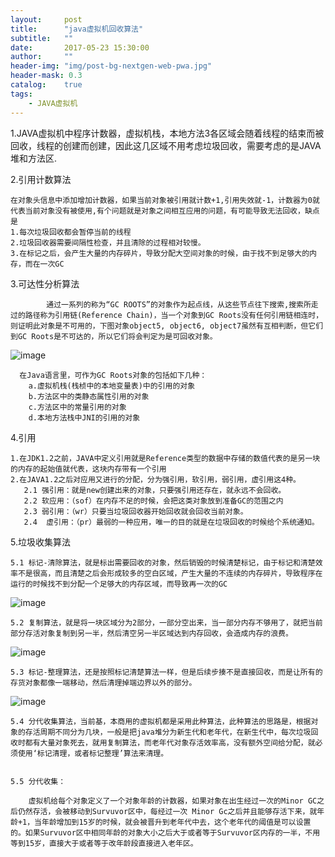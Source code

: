 ```yaml
---
layout:     post
title:      "java虚拟机回收算法"
subtitle:   ""
date:       2017-05-23 15:30:00
author:     ""
header-img: "img/post-bg-nextgen-web-pwa.jpg"
header-mask: 0.3
catalog:    true
tags:
    - JAVA虚拟机
---
```

1.JAVA虚拟机中程序计数器，虚拟机栈，本地方法3各区域会随着线程的结束而被回收，线程的创建而创建，因此这几区域不用考虑垃圾回收，需要考虑的是JAVA堆和方法区.

2.引用计数算法

    在对象头信息中添加增加计数器，如果当前对象被引用就计数+1,引用失效就-1，计数器为0就代表当前对象没有被使用,有个问题就是对象之间相互应用的问题，有可能导致无法回收，缺点是
    1.每次垃圾回收都会暂停当前的线程
    2.垃圾回收器需要间隔性检查，并且清除的过程相对较慢。
    3.在标记之后，会产生大量的内存碎片，导致分配大空间对象的时候，由于找不到足够大的内存，而在一次GC


3.可达性分析算法

            通过一系列的称为“GC ROOTS”的对象作为起点线，从这些节点往下搜索,搜索所走过的路径称为引用链(Reference Chain)，当一个对象到GC Roots没有任何引用链相连时，则证明此对象是不可用的，下图对象object5, object6, object7虽然有互相判断，但它们到GC Roots是不可达的，所以它们将会判定为是可回收对象。


![image](http://wx2.sinaimg.cn/large/9f723435ly1ffm5rohlktj20lh0c6n1j.jpg)



      在Java语言里，可作为GC Roots对象的包括如下几种：
        a.虚拟机栈(栈桢中的本地变量表)中的引用的对象
        b.方法区中的类静态属性引用的对象
        c.方法区中的常量引用的对象
        d.本地方法栈中JNI的引用的对象



4.引用

    1.在JDK1.2之前，JAVA中定义引用就是Reference类型的数据中存储的数值代表的是另一块的内存的起始值就代表，这块内存带有一个引用
    2.在JAVA1.2之后对应用又进行的分配，分为强引用，软引用，弱引用，虚引用这4种。
       2.1 强引用：就是new创建出来的对象，只要强引用还存在，就永远不会回收。
       2.2 软应用：（sof）在内存不足的时候，会把这类对象放到准备GC的范围之内
       2.3 弱引用：（wr）只要当垃圾回收器开始回收就会回收当前对象。
       2.4  虚引用：（pr）最弱的一种应用，唯一的目的就是在垃圾回收的时候给个系统通知。


5.垃圾收集算法

    5.1 标记-清除算法，就是标出需要回收的对象，然后销毁的时候清楚标记，由于标记和清楚效率不是很高，而且清楚之后会形成较多的空白区域，产生大量的不连续的内存碎片，导致程序在运行的时候找不到分配一个足够大的内存区域，而导致再一次的GC


![image](http://ws2.sinaimg.cn/large/9f723435ly1ffu6ws1wcmj20ki0a6mzg.jpg)




    5.2 复制算法，就是将一块区域分为2部分，一部分空出来，当一部分内存不够用了，就把当前部分存活对象复制到另一半，然后清空另一半区域达到内存回收，会造成内存的浪费。


![image](http://wx3.sinaimg.cn/large/9f723435ly1ffu79cdrq5j20iq09y0vt.jpg)


    5.3 标记-整理算法，还是按照标记清楚算法一样，但是后续步揍不是直接回收，而是让所有的存货对象都像一端移动，然后清理掉端边界以外的部分。

![image](http://ws1.sinaimg.cn/large/9f723435ly1ffu99lz1zuj20jd0aj0v2.jpg)


    5.4 分代收集算法，当前基，本商用的虚拟机都是采用此种算法，此种算法的思路是，根据对象的存活周期不同分为几块，一般是把java堆分为新生代和老年代，在新生代中，每次垃圾回收时都有大量对象死去，就用复制算法，而老年代对象存活效率高，没有额外空间给分配，就必须使用‘标记清理，或者标记整理’算法来清理。


    5.5 分代收集：

        虚拟机给每个对象定义了一个对象年龄的计数器，如果对象在出生经过一次的Minor GC之后仍然存活，会被移动到Survuvor区中，每经过一次 Minor Gc之后并且能够存活下来，就年龄+1，当年龄增加到15岁的时候，就会被晋升到老年代中去，这个老年代的阈值是可以设置的。如果Survuvor区中相同年龄的对象大小之后大于或者等于Survuvor区内存的一半，不用等到15岁，直接大于或者等于改年龄段直接进入老年区。